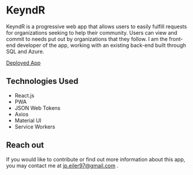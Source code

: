 # KeyndR

KeyndR is a progressive web app that allows users to easily fulfill requests for organizations seeking to help their community. Users can view and commit to needs put out by organizations that they follow. I am the front-end developer of the app, working with an existing back-end built through SQL and Azure. 

[Deployed App](https://jpeiler97.github.io/keyndr-app/)

## Technologies Used
- React.js
- PWA
- JSON Web Tokens
- Axios
- Material UI
- Service Workers

## Reach out

If you would like to contribute or find out more information about this app, you may contact me at jp.eiler97@gmail.com . 
